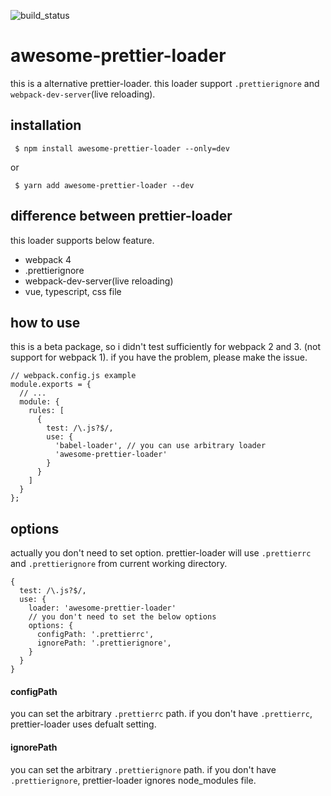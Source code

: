 ![build_status](https://travis-ci.org/rchaser53/html-handler.svg?branch=master)

# awesome-prettier-loader

this is a alternative prettier-loader. this loader support `.prettierignore` and `webpack-dev-server`(live reloading).

## installation

```
 $ npm install awesome-prettier-loader --only=dev
```

or

```
 $ yarn add awesome-prettier-loader --dev
```

## difference between prettier-loader

this loader supports below feature.

* webpack 4
* .prettierignore
* webpack-dev-server(live reloading)
* vue, typescript, css file

## how to use

this is a beta package, so i didn't test sufficiently for webpack 2 and 3.
(not support for webpack 1).
if you have the problem, please make the issue.

```
// webpack.config.js example
module.exports = {
  // ...
  module: {
    rules: [
      {
        test: /\.js?$/,
        use: {
          'babel-loader', // you can use arbitrary loader
          'awesome-prettier-loader'
        }
      }
    ]
  }
};
```

## options

actually you don't need to set option. prettier-loader will use `.prettierrc` and `.prettierignore` from current working directory.

```
{
  test: /\.js?$/,
  use: {
    loader: 'awesome-prettier-loader'
    // you don't need to set the below options
    options: {
      configPath: '.prettierrc',
      ignorePath: '.prettierignore',
    }
  }
}
```

#### configPath

you can set the arbitrary `.prettierrc` path. if you don't have `.prettierrc`, prettier-loader uses defualt setting.

#### ignorePath

you can set the arbitrary `.prettierignore` path. if you don't have `.prettierignore`, prettier-loader ignores node_modules file.
